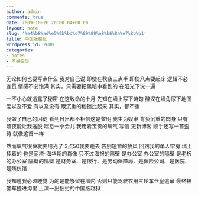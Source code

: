 ```yaml
---
author: admin
comments: true
date: 2009-10-26 20:00:04+00:00
layout: note
slug: '%e4%b8%ad%e5%9b%bd%e7%89%88%e8%b6%8a%e7%8b%b1'
title: 中国版越狱
wordpress_id: 2680
categories:
- notes
- 不好归类
---
```


无论如何也要写点什么
我对自己说
即使在秋夜三点半
即使八点要起床
逻辑不必连贯
情感不必饱满
其实，只需要把黑暗中看到的
在阳光下说一遍

一不小心就透露了秘密
在这致命的十月
先知在墙上写下诗句
醉汉在墙角尿下地图
爱以及不爱
有以及没有
跟沉重的枷锁比起来
其实，都不重

我做了自己的囚徒
看到日出都不相信这是黎明
我生为奴隶
背负沉重的肉身
只有暗夜能让我逃脱
喘息一小会儿
我用着宝贵的氧气
写信
更新博客
顺手还写一首歪诗
就像这首一样

然而氧气很快就要用光了
3点50我要睡去
告别短暂的放风
回到我的单人牢房
墙上挂着的
也是丽塔-海华斯的肖像
只不过海报的隔壁
是办公室
办公室的隔壁
是老板的办公室
隔壁的隔壁
是财务室、是银行、是劳动保障局、是保险公司、是医院、是殡仪馆

我知道我必须睡觉
为的是能够留在墙内
否则只能驾驶农用三轮车仓皇逃窜
最终被警车撞进沟里
上演一出拙劣的中国版越狱

